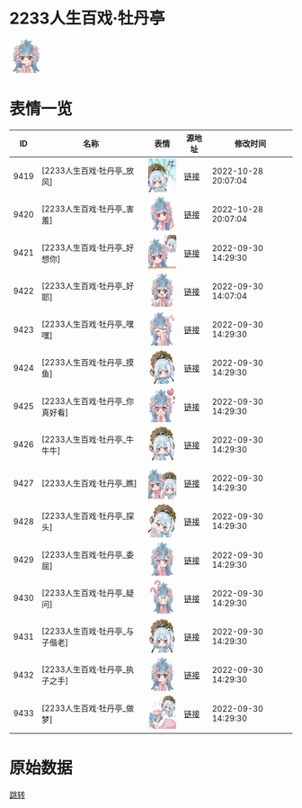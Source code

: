 # 2233人生百戏·牡丹亭

<img src="./cover.png" height="60" alt="cover" />

# 表情一览

|ID|名称|表情|源地址|修改时间|
|----|----|----|----|----|
|9419|[2233人生百戏·牡丹亭_放风]|<img src="./pic/009419_%5B2233人生百戏·牡丹亭_放风%5D.png" height="60" alt="放风"/>|[链接](http://i0.hdslb.com/bfs/emote/823c49f36c99e62ed425c542a486adf160945a6e.png)|2022-10-28 20:07:04|
|9420|[2233人生百戏·牡丹亭_害羞]|<img src="./pic/009420_%5B2233人生百戏·牡丹亭_害羞%5D.png" height="60" alt="害羞"/>|[链接](http://i0.hdslb.com/bfs/emote/a0e5822337f0e32dae7dfb43769b29f16eb5671e.png)|2022-10-28 20:07:04|
|9421|[2233人生百戏·牡丹亭_好想你]|<img src="./pic/009421_%5B2233人生百戏·牡丹亭_好想你%5D.png" height="60" alt="好想你"/>|[链接](http://i0.hdslb.com/bfs/emote/09b20e4f20c78479eb654ea2ffa99fbd7a86dc27.png)|2022-09-30 14:29:30|
|9422|[2233人生百戏·牡丹亭_好耶]|<img src="./pic/009422_%5B2233人生百戏·牡丹亭_好耶%5D.png" height="60" alt="好耶"/>|[链接](http://i0.hdslb.com/bfs/emote/59a14fad24a76368119a03747245bec75b1cb2c9.png)|2022-09-30 14:07:04|
|9423|[2233人生百戏·牡丹亭_嘿嘿]|<img src="./pic/009423_%5B2233人生百戏·牡丹亭_嘿嘿%5D.png" height="60" alt="嘿嘿"/>|[链接](http://i0.hdslb.com/bfs/emote/f86a36dfaee7a906b18ce282bc9302326628f886.png)|2022-09-30 14:29:30|
|9424|[2233人生百戏·牡丹亭_摸鱼]|<img src="./pic/009424_%5B2233人生百戏·牡丹亭_摸鱼%5D.png" height="60" alt="摸鱼"/>|[链接](http://i0.hdslb.com/bfs/emote/501e33fac100494f64691c0726836afaeeb99a73.png)|2022-09-30 14:29:30|
|9425|[2233人生百戏·牡丹亭_你真好看]|<img src="./pic/009425_%5B2233人生百戏·牡丹亭_你真好看%5D.png" height="60" alt="你真好看"/>|[链接](http://i0.hdslb.com/bfs/emote/0f5c55a8fa497e6ae11dc30d6e88eee599884730.png)|2022-09-30 14:29:30|
|9426|[2233人生百戏·牡丹亭_牛牛牛]|<img src="./pic/009426_%5B2233人生百戏·牡丹亭_牛牛牛%5D.png" height="60" alt="牛牛牛"/>|[链接](http://i0.hdslb.com/bfs/emote/abe3cb6355307adb5d10da36f808677081208441.png)|2022-09-30 14:29:30|
|9427|[2233人生百戏·牡丹亭_瞧]|<img src="./pic/009427_%5B2233人生百戏·牡丹亭_瞧%5D.png" height="60" alt="瞧"/>|[链接](http://i0.hdslb.com/bfs/emote/08226d35edfdf916f620321e70484dd03f4ecbf6.png)|2022-09-30 14:29:30|
|9428|[2233人生百戏·牡丹亭_探头]|<img src="./pic/009428_%5B2233人生百戏·牡丹亭_探头%5D.png" height="60" alt="探头"/>|[链接](http://i0.hdslb.com/bfs/emote/04117e6b41254c5a9bdfe1bbba0fee978ec8967d.png)|2022-09-30 14:29:30|
|9429|[2233人生百戏·牡丹亭_委屈]|<img src="./pic/009429_%5B2233人生百戏·牡丹亭_委屈%5D.png" height="60" alt="委屈"/>|[链接](http://i0.hdslb.com/bfs/emote/eeacfd0c5da4cc2b8e1f9d86d003ba1c3a2d80f7.png)|2022-09-30 14:29:30|
|9430|[2233人生百戏·牡丹亭_疑问]|<img src="./pic/009430_%5B2233人生百戏·牡丹亭_疑问%5D.png" height="60" alt="疑问"/>|[链接](http://i0.hdslb.com/bfs/emote/8c4c20fbce2ab8b1ef82edce4c1d04efd9e0c6de.png)|2022-09-30 14:29:30|
|9431|[2233人生百戏·牡丹亭_与子偕老]|<img src="./pic/009431_%5B2233人生百戏·牡丹亭_与子偕老%5D.png" height="60" alt="与子偕老"/>|[链接](http://i0.hdslb.com/bfs/emote/4fbf463fd315c566c2719fe785d75a74673bc857.png)|2022-09-30 14:29:30|
|9432|[2233人生百戏·牡丹亭_执子之手]|<img src="./pic/009432_%5B2233人生百戏·牡丹亭_执子之手%5D.png" height="60" alt="执子之手"/>|[链接](http://i0.hdslb.com/bfs/emote/410449772070cfe467c78f680080f8c7ed0a5001.png)|2022-09-30 14:29:30|
|9433|[2233人生百戏·牡丹亭_做梦]|<img src="./pic/009433_%5B2233人生百戏·牡丹亭_做梦%5D.png" height="60" alt="做梦"/>|[链接](http://i0.hdslb.com/bfs/emote/43733e6314919c311a53142c823c347f79e817a4.png)|2022-09-30 14:29:30|

# 原始数据

[跳转](./raw.json)

